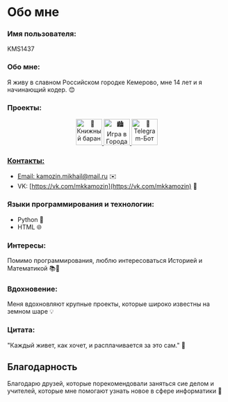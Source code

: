 # Обо мне

### Имя пользователя:
KMS1437

### Обо мне:
Я живу в славном Российском городке Кемерово, мне 14 лет и я начинающий кодер. 😊

### Проекты:
<div id="header" align="center">
  <a href="https://github.com/KMS1437/unicum/tree/main/projects/Книжный%20Баран">
    <img src="https://upload.wikimedia.org/wikipedia/commons/thumb/2/29/Noto_Emoji_v2.034_1f40f.svg/1200px-Noto_Emoji_v2.034_1f40f.svg.png" alt="🐑Книжный баран" width=60 heigth=60/>
  <a href="https://github.com/KMS1437/unicum/tree/main/projects/Города">
    <img src="https://upload.wikimedia.org/wikipedia/commons/thumb/a/ac/Noto_Emoji_Oreo_1f303.svg/640px-Noto_Emoji_Oreo_1f303.svg.png" alt="🏙Игра в Города" width=60 heigth=60/>
  <a href="https://github.com/KMS1437/mini-projects/tree/main/botstg/drobi">
    <img src="https://upload.wikimedia.org/wikipedia/commons/thumb/8/81/Noto_Emoji_Pie_1f916.svg/1024px-Noto_Emoji_Pie_1f916.svg.png" alt="🤖 Telegram-Бот по Алгебре" width=60 heigth=60/>
</div> 

### Контакты:

- Email: kamozin.mikhail@mail.ru ✉️
- VK: [https://vk.com/mkkamozin](https://vk.com/mkkamozin) 👋

### Языки программирования и технологии:
- Python 🐍
- HTML 🌐

### Интересы:
Помимо программирования, люблю интересоваться Историей и Математикой 📚🔢

### Вдохновение:
Меня вдохновляют крупные проекты, которые широко известны на земном шаре 💡

### Цитата:
"Каждый живет, как хочет, и расплачивается за это сам." 💭

## Благодарность
Благодарю друзей, которые порекомендовали заняться сие делом и учителей, которые мне помогают узнать новое в сфере информатики 🙏
